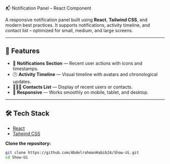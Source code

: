  📬 Notification Panel – React Component

A responsive notification panel built using **React**, **Tailwind CSS**, and modern best practices. It supports notifications, activity timeline, and contact list – optimized for small, medium, and large screens.

---

## 🚀 Features

- 💬 **Notifications Section** — Recent user actions with icons and timestamps.
- 🕒 **Activity Timeline** — Visual timeline with avatars and chronological updates.
- 🧑‍🤝‍🧑 **Contacts List** — Display of recent users or contacts.
- 📱 **Responsive** — Works smoothly on mobile, tablet, and desktop.

---

## 🛠️ Tech Stack

- [React](https://react.dev/)
- [Tailwind CSS](https://tailwindcss.com/)

**Clone the repository:**

   ```bash
   git clone https://github.com/AbdelrahmanHabib24/Show-Ui.git
   cd Show-Ui
